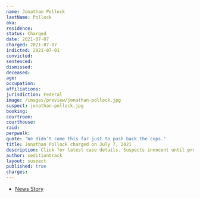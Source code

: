 ```yaml
---
name: Jonathan Pollock
lastName: Pollock
aka:
residence:
status: Charged
date: 2021-07-07
charged: 2021-07-07
indicted: 2021-07-01
convicted:
sentenced:
dismissed:
deceased:
age:
occupation:
affiliations:
jurisdiction: Federal
image: /images/preview/jonathan-pollock.jpg
suspect: jonathan-pollock.jpg
booking:
courtroom:
courthouse:
raid:
perpwalk:
quote: 'We didn’t come this far just to push back the cops.'
title: Jonathan Pollock charged on July 7, 2021
description: Click for latest case details. Suspects innocent until proven guilty.
author: seditiontrack
layout: suspect
published: true
charges:
---
```


- [News Story](https://twitter.com/MacFarlaneNews/status/1412898239695790086)
